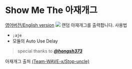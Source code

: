 # Show Me The 아재개그
[영어버전/English version](https://github.com/kdh8219/ShowMeTheAjeGag_EN)
![](https://cdn.discordapp.com/attachments/943125579782295553/1066619797510565908/image.png)
랜덤 아재개그를 출력합니다.
사용법
- `;aje`
- 모듈의 Auto Use Delay

> special thanks to 
[***@hongsh373***](https://github.com/hongsh373)

아재개그 출처
[(Team-WAVE-x/Stop-uncle)](https://github.com/Team-WAVE-x/Stop-uncle/blob/master/src/ajegag.json)

